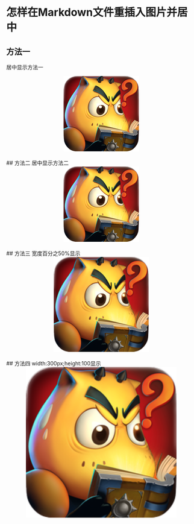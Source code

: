 # 怎样在Markdown文件重插入图片并居中 

## 方法一
居中显示方法一
 <center> 
<img src="https://github.com/lyh-passage/How-To-Publish-Passage-In-Github/raw/master/pic/MT1.png">
</center>
 </br>
 ## 方法二
 居中显示方法二
<div align=center><img src="https://github.com/lyh-passage/How-To-Publish-Passage-In-Github/raw/master/pic/MT1.png" ></div>
 </br>
 ## 方法三
宽度百分之50%显示
<div align=center><img src="https://github.com/lyh-passage/How-To-Publish-Passage-In-Github/raw/master/pic/MT1.png" width = 50%></div>
 </br>
## 方法四
width:300px;height:100显示
<div align=center><img src="https://github.com/lyh-passage/How-To-Publish-Passage-In-Github/raw/master/pic/MT1.png" style=' width:400px;height:150 px'/></div>

